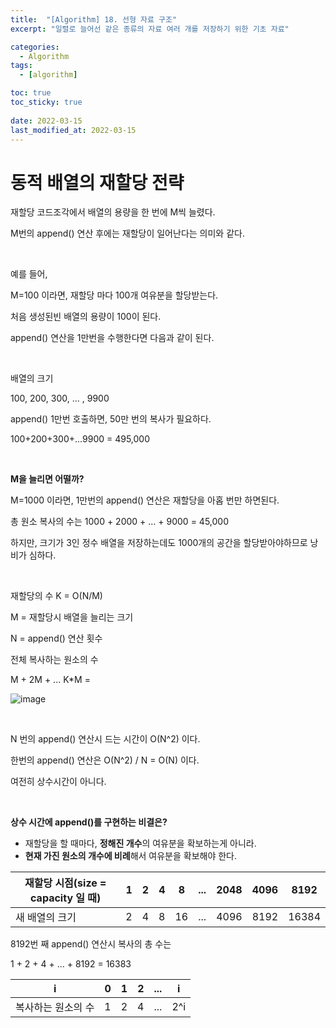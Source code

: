 ```yaml
---
title:  "[Algorithm] 18. 선형 자료 구조"
excerpt: "일렬로 늘어선 같은 종류의 자료 여러 개를 저장하기 위한 기초 자료"

categories:
  - Algorithm
tags:
  - [algorithm]

toc: true
toc_sticky: true
 
date: 2022-03-15
last_modified_at: 2022-03-15
---
```



# 동적 배열의 재할당 전략

재할당 코드조각에서 배열의 용량을 한 번에 M씩 늘렸다.

M번의 append() 연산 후에는 재할당이 일어난다는 의미와 같다.

<BR>

예를 들어,

M=100 이라면, 재할당 마다 100개 여유분을 할당받는다.

처음 생성된빈 배열의 용량이 100이 된다.

append() 연산을 1만번을 수행한다면 다음과 같이 된다. 
  
<BR>

배열의 크기

100, 200, 300, ... , 9900

append() 1만번 호출하면, 50만 번의 복사가 필요하다.

100+200+300+...9900 = 495,000

<BR>
  
 **M을 늘리면 어떨까?**

M=1000 이라면, 1만번의 append() 연산은 재할당을 아홉 번만 하면된다.

총 원소 복사의 수는 1000 + 2000 + ... + 9000 = 45,000

하지만, 크기가 3인 정수 배열을 저장하는데도 1000개의 공간을 할당받아야하므로 낭비가 심하다.
 
<BR>

재할당의 수 K = O(N/M)

M = 재할당시 배열을 늘리는 크기

N = append() 연산 횟수

전체 복사하는 원소의 수

M + 2M + ... K*M  = 

![image](https://user-images.githubusercontent.com/101074610/158286903-8be7dfe2-a4c2-49ea-8c43-b859e48bda7c.png)

<BR>

N 번의 append() 연산시 드는 시간이 O(N^2) 이다.

한번의 append() 연산은 O(N^2) / N = O(N) 이다.

여전히 상수시간이 아니다.
  
<BR>

**상수 시간에 append()를 구현하는 비결은?**

- 재할당을 할 때마다, **정해진 개수**의 여유분을 확보하는게 아니라.
- **현재 가진 원소의 개수에 비례**해서 여유분을 확보해야 한다.

| 재할당 시점(size = capacity 일 때) | 1 | 2 | 4 | 8 | ... | 2048 | 4096 | 8192 |
| --- | --- | --- | --- | --- | --- | --- | --- | --- |
| 새 배열의 크기 | 2 | 4 | 8 | 16 | ... | 4096 | 8192 | 16384 |

8192번 째 append() 연산시 복사의 총 수는

1 + 2 + 4 + ... + 8192 = 16383

| i | 0 | 1 | 2 | ... | i |
| --- | --- | --- | --- | --- | --- |
| 복사하는 원소의 수 | 1 | 2 | 4 | ... | 2^i |

